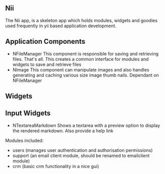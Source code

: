Nii
---------

The Nii app, is a skeleton app which holds modules, widgets and goodies used frequently in yii based application development.

Application Components
----------------------
 
 - NFileManager 
   This component is responsible for saving and retrieving files. That's all. 
   This creates a common interface for modules and widgets to save and retrieve files
 - NImage
   This component can manipulate images and also handles generating and caching various size image thumb nails.
   Dependant on NFileManager


Widgets
-------



Input Widgets
-------------

- NTextareaMarkdown
  Shows a textarea with a preview option to display the rendered markdown. Also provide a help link




Modules included:
 
 - users (manages user authentication and authorisation permissions)
 - support (an email client module, should be renamed to emailclient module)
 - crm (basic crm functionality in a nice gui)